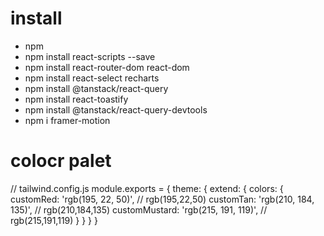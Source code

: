 # install
- npm
- npm install react-scripts --save
- npm install react-router-dom react-dom
- npm install react-select recharts
- npm install @tanstack/react-query
- npm install react-toastify
- npm install @tanstack/react-query-devtools
- npm i framer-motion

# colocr palet
// tailwind.config.js
module.exports = {
  theme: {
    extend: {
      colors: {
        customRed: 'rgb(195, 22, 50)',       // rgb(195,22,50)
        customTan: 'rgb(210, 184, 135)',     // rgb(210,184,135)
        customMustard: 'rgb(215, 191, 119)', // rgb(215,191,119)
      }
    }
  }
}

